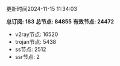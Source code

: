 更新时间2024-11-15 11:34:03

**总订阅: 183**
**总节点: 84855**
**有效节点: 24472**
- v2ray节点: 16520
- trojan节点: 5438
- ss节点: 2512
- ssr节点: 2
